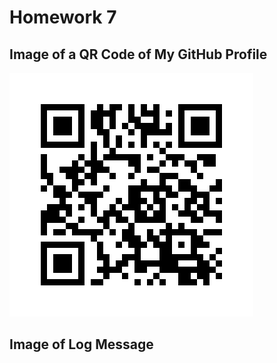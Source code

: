 # Homework 7

## Image of a QR Code of My GitHub Profile
![QR Code of GitHub Profile](https://github.com/vraj-shaileshbhai-patel/-is601_homework7-fall2024-ucid-vp755-/blob/ebefd60db9418275e84ffbe0a8b3adcca83e0c20/QRCode_20241104225623.png)

## Image of Log Message
